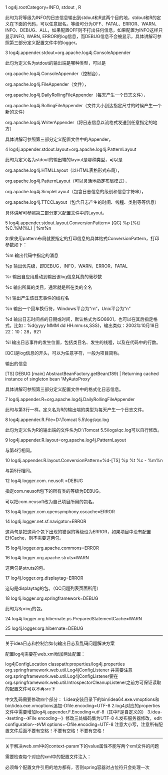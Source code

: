 1      og4j.rootCategory=INFO, stdout , R

此句为将等级为INFO的日志信息输出到stdout和R这两个目的地，stdout和R的定义在下面的代码，可以任意起名。等级可分为OFF、FATAL、ERROR、WARN、INFO、DEBUG、ALL，如果配置OFF则不打出任何信息，如果配置为INFO这样只显示INFO, WARN, ERROR的log信息，而DEBUG信息不会被显示，具体讲解可参照第三部分定义配置文件中的logger。

3       log4j.appender.stdout=org.apache.log4j.ConsoleAppender

此句为定义名为stdout的输出端是哪种类型，可以是

org.apache.log4j.ConsoleAppender（控制台），

org.apache.log4j.FileAppender（文件），

org.apache.log4j.DailyRollingFileAppender（每天产生一个日志文件），

org.apache.log4j.RollingFileAppender（文件大小到达指定尺寸的时候产生一个新的文件）

org.apache.log4j.WriterAppender（将日志信息以流格式发送到任意指定的地方）

具体讲解可参照第三部分定义配置文件中的Appender。

4       log4j.appender.stdout.layout=org.apache.log4j.PatternLayout

此句为定义名为stdout的输出端的layout是哪种类型，可以是

org.apache.log4j.HTMLLayout（以HTML表格形式布局），

org.apache.log4j.PatternLayout（可以灵活地指定布局模式），

org.apache.log4j.SimpleLayout（包含日志信息的级别和信息字符串），

org.apache.log4j.TTCCLayout（包含日志产生的时间、线程、类别等等信息）

具体讲解可参照第三部分定义配置文件中的Layout。

5       log4j.appender.stdout.layout.ConversionPattern= [QC] %p [%t] %C.%M(%L) | %m%n

如果使用pattern布局就要指定的打印信息的具体格式ConversionPattern，打印参数如下：

%m 输出代码中指定的消息

%p 输出优先级，即DEBUG，INFO，WARN，ERROR，FATAL

%r 输出自应用启动到输出该log信息耗费的毫秒数

%c 输出所属的类目，通常就是所在类的全名

%t 输出产生该日志事件的线程名

%n 输出一个回车换行符，Windows平台为“rn”，Unix平台为“n”

%d 输出日志时间点的日期或时间，默认格式为ISO8601，也可以在其后指定格式，比如：%d{yyyy MMM dd HH:mm:ss,SSS}，输出类似：2002年10月18日 22：10：28，921

%l 输出日志事件的发生位置，包括类目名、发生的线程，以及在代码中的行数。

[QC]是log信息的开头，可以为任意字符，一般为项目简称。

输出的信息

[TS] DEBUG [main] AbstractBeanFactory.getBean(189) | Returning cached instance of singleton bean 'MyAutoProxy'

具体讲解可参照第三部分定义配置文件中的格式化日志信息。

7       log4j.appender.R=org.apache.log4j.DailyRollingFileAppender

此句与第3行一样。定义名为R的输出端的类型为每天产生一个日志文件。

8       log4j.appender.R.File=D:\\Tomcat 5.5\\logs\\qc.log

此句为定义名为R的输出端的文件名为D:\\Tomcat 5.5\\logs\\qc.log可以自行修改。

9       log4j.appender.R.layout=org.apache.log4j.PatternLayout

与第4行相同。

10     log4j.appender.R.layout.ConversionPattern=%d-[TS] %p %t %c - %m%n

与第5行相同。

12     log4j.logger.com. neusoft =DEBUG

指定com.neusoft包下的所有类的等级为DEBUG。

可以把com.neusoft改为自己项目所用的包名。

13     log4j.logger.com.opensymphony.oscache=ERROR

14     log4j.logger.net.sf.navigator=ERROR

这两句是把这两个包下出现的错误的等级设为ERROR，如果项目中没有配置EHCache，则不需要这两句。

15     log4j.logger.org.apache.commons=ERROR

16     log4j.logger.org.apache.struts=WARN

这两句是struts的包。

17     log4j.logger.org.displaytag=ERROR

这句是displaytag的包。（QC问题列表页面所用）

18     log4j.logger.org.springframework=DEBUG

此句为Spring的包。

24     log4j.logger.org.hibernate.ps.PreparedStatementCache=WARN

25     log4j.logger.org.hibernate=DEBUG


------------------------------------------------------------------------------------------------------------------------
关于idea日志和控制台如何输出日志及乱码问题解决方案

配置log4j需要在web.xml增加两处配置：
 <!-- Log4j配置 -->
<context-param>
    <param-name>log4jConfigLocation</param-name>
    <param-value>
        classpath:properties/log4j.properties
    </param-value>
</context-param>
<!-- 加载log4j配置文件 -->
<listener>
    <listener-class>org.springframework.web.util.Log4jConfigListener</listener-class>
</listener>
并需要注意org.springframework.web.util.Log4jConfigListener要在org.springframework.web.util.IntrospectorCleanupListener之前方可保证读取的配置文件可以不再src下

中文乱码需要修改四个部分：
1.idea安装目录下的bin/idea64.exe.vmoptions和bin/idea.exe.vmoptions追加-Dfile.encoding=UTF-8
2.log4j对应的properties文件中需要增加log4j.appender.F.Encoding=utf-8（其中F是自定义的）
3.idea--》setting--》File encoding--》修改三处编码集为UTF-8
4.发布服务器修改，edit configuration--》VM options=-Dfile.encoding=UTF-8
注意大小写，注意所有配置文件后面不要有空格！不要有空格！不要有空格！

------------------------------------------------------------------------------------------------------------------------
关于解决web.xml中的context-param下的value属性不能写两个xml文件的问题

需要检查每个对应的xml中的配置文件注入：
<bean id="propertyConfigurer"  
    class="org.springframework.beans.factory.config.PropertyPlaceholderConfigurer">  
    <property name="location" value="classpath:properties/jdbc.properties" />
    <property name="ignoreUnresolvablePlaceholders" value="true" />
</bean>  

必须每个配置文件引用的地方都有<property name="ignoreUnresolvablePlaceholders" value="true" />，否则spring容器对占位符只会处理一次
